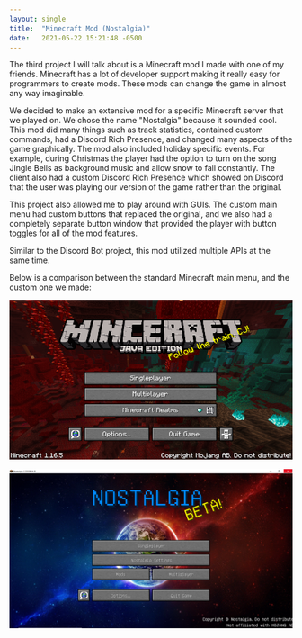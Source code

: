 ```yaml
---
layout: single
title:  "Minecraft Mod (Nostalgia)"
date:   2021-05-22 15:21:48 -0500
---
```


The third project I will talk about is a Minecraft mod I made with one of my friends. Minecraft has a lot of developer support
making it really easy for programmers to create mods. These mods can change the game in almost any way imaginable. 

We decided to make an extensive mod for a specific Minecraft server that we played on. We chose the name "Nostalgia" because
it sounded cool. This mod did many things such as track statistics, contained custom commands, had a Discord Rich Presence,
and changed many aspects of the game graphically. The mod also included holiday specific events. For example, during
Christmas the player had the option to turn on the song Jingle Bells as background music and allow snow to fall constantly.
The client also had a custom Discord Rich Presence which showed on Discord that the user was playing our version of the game
rather than the original. 

This project also allowed me to play around with GUIs. The custom main menu had custom buttons that replaced the original, 
and we also had a completely separate button window that provided the player with button toggles for all of the mod features.

Similar to the Discord Bot project, this mod utilized multiple APIs at the same time. 

Below is a comparison between the standard Minecraft main menu, and the custom one we made:

<div>
<img src="/_pages/assets/images/MainMenu_Minceraft.png" width="854" alt="mainmenu" style="float:left; padding-right:25px;" />
&nbsp;
<img src="/_pages/assets/images/Nostalgia.png" width="1920" alt="nostalgiamenu" style="float:left; padding-right:25px;" />
</div>